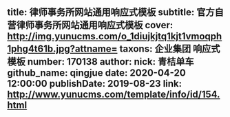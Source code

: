 title: 律师事务所网站通用响应式模板
subtitle: 官方自营律师事务所网站通用响应式模板
cover: http://img.yunucms.com/o_1diujkjtq1kjt1vmoqph1phg4t61b.jpg?attname=
taxons: 企业集团 响应式模板
number: 170138
author:
  nick: 青桔单车
  github_name: qingjue
date: 2020-04-20 12:00:00
publishDate: 2019-08-23
link: http://www.yunucms.com/template/info/id/154.html
---